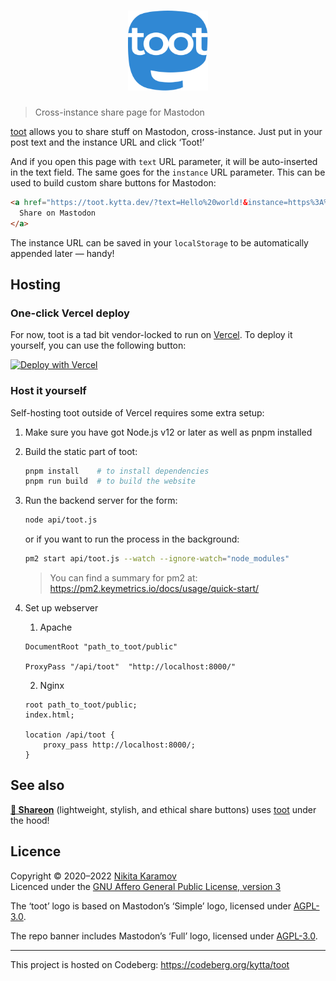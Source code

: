 <h1 align="center"><img src="assets/logo.svg" width="128" height="128" alt="toot"></h1>

> Cross-instance share page for Mastodon

[toot] allows you to share stuff on Mastodon, cross-instance. Just put in your
post text and the instance URL and click ‘Toot!’

And if you open this page with `text` URL parameter, it will be auto-inserted
in the text field. The same goes for the `instance` URL parameter. This can be
used to build custom share buttons for Mastodon:

```html
<a href="https://toot.kytta.dev/?text=Hello%20world!&instance=https%3A%2F%2Fmastodon.xyz">
  Share on Mastodon
</a>
```

The instance URL can be saved in your `localStorage` to be automatically
appended later — handy!

## Hosting

### One-click Vercel deploy

For now, toot is a tad bit vendor-locked to run on
[Vercel](https://vercel.com/). To deploy it yourself, you can use the following
button:

[![Deploy with Vercel](https://vercel.com/button)](https://vercel.com/new/clone?repository-url=https%3A%2F%2Fgithub.com%2Fkytta%2Ftoot)

### Host it yourself

Self-hosting toot outside of Vercel requires some extra setup:

1. Make sure you have got Node.js v12 or later as well as pnpm installed

2. Build the static part of toot:

   ```sh
   pnpm install    # to install dependencies
   pnpm run build  # to build the website
   ```

3. Run the backend server for the form:

   ```sh
   node api/toot.js
   ```
   or if you want to run the process in the background:

   ```sh
   pm2 start api/toot.js --watch --ignore-watch="node_modules"
   ```

   > You can find a summary for pm2 at: https://pm2.keymetrics.io/docs/usage/quick-start/

4. Set up webserver

   1. Apache

   ```apacheconf
   DocumentRoot "path_to_toot/public"

   ProxyPass "/api/toot"  "http://localhost:8000/"
   ```

   2. Nginx

   ```nginxconf
   root path_to_toot/public;
   index.html;

   location /api/toot {
       proxy_pass http://localhost:8000/;
   }
   ```

## See also

**[📯 Shareon](https://shareon.js.org)**
(lightweight, stylish, and ethical share buttons) uses [toot] under the hood!

## Licence

Copyright © 2020–2022 [Nikita Karamov](https://www.kytta.dev/)  
Licenced under the [GNU Affero General Public License, version 3](https://spdx.org/licenses/AGPL-3.0-only.html)

The ‘toot’ logo is based on Mastodon’s ‘Simple’ logo, licensed under [AGPL-3.0](https://www.gnu.org/licenses/agpl-3.0.html).

The repo banner includes Mastodon’s ‘Full’ logo, licensed under [AGPL-3.0](https://www.gnu.org/licenses/agpl-3.0.html).

---

This project is hosted on Codeberg: <https://codeberg.org/kytta/toot>

[toot]: https://toot.kytta.dev/
